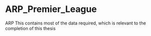 # ARP_Premier_League
ARP
This contains most of the data required, which is relevant to the completion of this thesis
